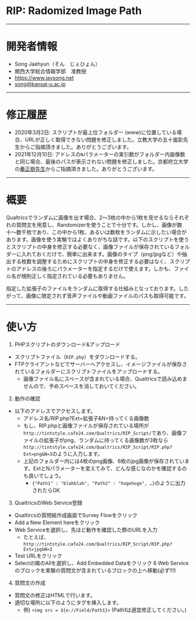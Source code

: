 # RIP: Radomized Image Path

---

# 開発者情報

* Song Jaehyun（そん　じぇひょん）
* 関西大学総合情報学部　准教授
* https://www.jaysong.net
* song@kansai-u.ac.jp

---

# 修正履歴

* 2020年3月2日: スクリプトが最上位フォルダー (www)に位置している場合、URLが正しく取得できない問題を修正しました。立教大学の五十嵐彰先生からご指摘頂きました。ありがとうございます。
* 2021年12月10日: アドレスの`N`パラメーターの実引数がフォルダー内画像数と同じ場合、最後のパスが表示されない問題を修正しました。京都府立大学の[秦正樹先生](http://hatam.sakura.ne.jp/)からご指摘頂きました。ありがとうございます。

---

# 概要

Qualtricsでランダムに画像を出す場合、2〜3枚の中から1枚を見せるならそれぞれの質問文を用意し、Randomizerを使うことで十分です。しかし、画像が数十〜数千枚であり、この中から1枚、あるいは数枚をランダムに示したい場合があります。画像を使う実験ではよくありがちな話です。以下のスクリプトを使うとスクリプトの中身を修正する必要なく、画像ファイルが保存されているフォルダーに入れておくだけで、簡単に出来ます。画像のタイプ（png/jpgなど）や抽出する枚数を調整するためにスクリプトの中身を修正する必要はなく、スクリプトのアドレスの後ろにパラメーターを指定するだけで使えます。しかも、ファイル名が規則正しく指定されている必要もありません。

指定した拡張子のファイルをランダムに取得する仕組みとなっております。したがって、画像に限定されず音声ファイルや動画ファイルのパスも取得可能です。

---

# 使い方

1. PHPスクリプトのダウンロード&アップロード

* スクリプトファイル（`RIP.php`）をダウンロードする。
* FTPクライアントなどでサーバーへアクセスし、イメージファイルが保存されているフォルダーにスクリプトファイルをアップロードする。
  * 画像ファイル名にスペースが含まれている場合、Qualtricsで読み込めませんので、予めスペースを消しておいてください。

2. 動作の確認

* 以下のアドレスでアクセスします。
  * アドレス名/RIP.php?Ext=拡張子&N=持ってくる画像数
  * もし、RIP.phpと画像ファイルが保存されている場所が`http://tintstyle.cafe24.com/Qualtrics/RIP_Script/`であり、画像ファイルの拡張子がpng、ランダムに持ってくる画像数が3枚なら`http://tintstyle.cafe24.com/Qualtrics/RIP_Script/RIP.php?Ext=png&N=3`のように入力します。
  * 上記のフォルダー内には4枚のpng画像、6枚のjpg画像が保存されています。ExtとNパラメーターを変えてみて、どんな感じなのかを確認するのも良いでしょう。
    * `{"Path1" : "blahblah", "Path2" : "hogehoge", …}`のように出力されたらOK

3. QualtricsのWeb Service登録

* Qualtircsの質問紙作成画面でSurvey Flowをクリック
* Add a New Element hereをクリック
* Web Serviceを選択し、先ほど動作を確認した際のURLを入力
  * たとえば、`http://tintstyle.cafe24.com/Qualtrics/RIP_Script/RIP.php?Ext=jpg&N=3`
* Test URLをクリック
* Selectの隣のAllを選択し、Add Embedded Dataをクリック 6 Web Serviceのブロックを実験の質問文が含まれているブロックの上へ移動(必ず!!!)

4. 質問文の作成

* 質問文の修正はHTMLで行います。
* 適切な場所に以下のようにタグを挿入します。
  * 例) `<img src = ${e://Field/Path1}>` (Path1は適宜修正してください。)
